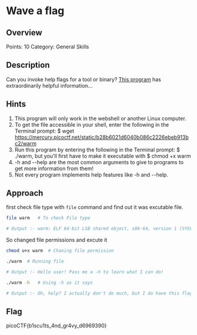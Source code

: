# Wave a flag

## Overview

Points: 10
Category: General Skills

## Description

Can you invoke help flags for a tool or binary? [This program](https://mercury.picoctf.net/static/b28b6021d6040b086c2226ebeb913bc2/warm) has extraordinarily helpful information...

## Hints

1. This program will only work in the webshell or another Linux computer.
2. To get the file accessible in your shell, enter the following in the Terminal prompt: $ wget https://mercury.picoctf.net/static/b28b6021d6040b086c2226ebeb913bc2/warm
3. Run this program by entering the following in the Terminal prompt: $ ./warm, but you'll first have to make it executable with $ chmod +x warm
4. -h and --help are the most common arguments to give to programs to get more information from them!
5. Not every program implements help features like -h and --help.


## Approach

first check file type with `file` command and find out it was excutable file. 

```bash
file warm	# To check File type 

# Output :- warm: ELF 64-bit LSB shared object, x86-64, version 1 (SYSV), dynamically linked, interpreter /lib64/ld-linux-x86-64.so.2, for GNU/Linux 3.2.0, BuildID[sha1]=b11c22752c901adc13ba1ce86eda9d5516f22763, with debug_info, not stripped
```

So changed file permissions and excute it

```bash
chmod u+x warm	# Chaning file permission

./warm	# Running file

# Output :- Hello user! Pass me a -h to learn what I can do!

./warm -h 	# Using -h as it says

# Output :- Oh, help? I actually don't do much, but I do have this flag here: picoCTF{b1scu1ts_4nd_gr4vy_d6969390}

```


## Flag

picoCTF{b1scu1ts_4nd_gr4vy_d6969390}